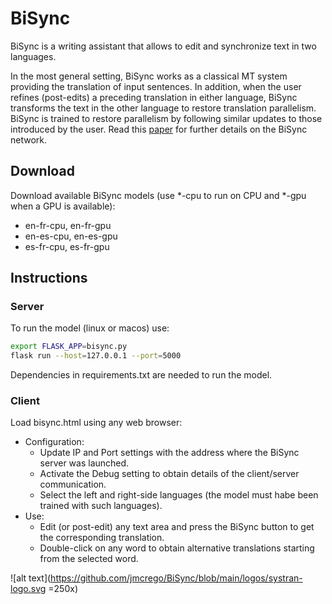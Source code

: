 # BiSync

BiSync is a writing assistant that allows to edit and synchronize text in two languages.
             
In the most general setting, BiSync works as a classical MT system providing the translation of input sentences. In addition, when the user refines (post-edits) a preceding translation in either language, BiSync transforms the text in the other language to restore translation parallelism. BiSync is trained to restore parallelism by following similar updates to those introduced by the user. Read this [paper](https://arxiv.org/pdf/2210.13163.pdf) for further details on the BiSync network.

## Download

Download available BiSync models (use *-cpu to run on CPU and *-gpu when a GPU is available):

* en-fr-cpu, en-fr-gpu
* en-es-cpu, en-es-gpu
* es-fr-cpu, es-fr-gpu

## Instructions

### Server

To run the model (linux or macos) use:

```bash
export FLASK_APP=bisync.py
flask run --host=127.0.0.1 --port=5000
```
Dependencies in requirements.txt are needed to run the model.

### Client

Load bisync.html using any web browser:
* Configuration:
  - Update IP and Port settings with the address where the BiSync server was launched.
  - Activate the Debug setting to obtain details of the client/server communication.
  - Select the left and right-side languages (the model must habe been trained with such languages).
* Use:
  - Edit (or post-edit) any text area and press the BiSync button to get the corresponding translation.
  - Double-click on any word to obtain alternative translations starting from the selected word.


![alt text](https://github.com/jmcrego/BiSync/blob/main/logos/systran-logo.svg =250x)
